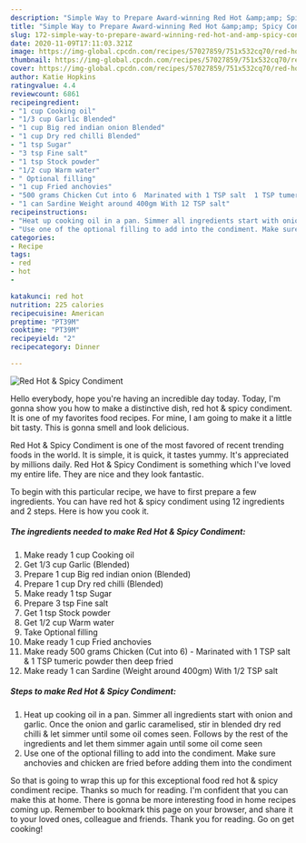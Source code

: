 ```yaml
---
description: "Simple Way to Prepare Award-winning Red Hot &amp;amp; Spicy Condiment"
title: "Simple Way to Prepare Award-winning Red Hot &amp;amp; Spicy Condiment"
slug: 172-simple-way-to-prepare-award-winning-red-hot-and-amp-spicy-condiment
date: 2020-11-09T17:11:03.321Z
image: https://img-global.cpcdn.com/recipes/57027859/751x532cq70/red-hot-spicy-condiment-recipe-main-photo.jpg
thumbnail: https://img-global.cpcdn.com/recipes/57027859/751x532cq70/red-hot-spicy-condiment-recipe-main-photo.jpg
cover: https://img-global.cpcdn.com/recipes/57027859/751x532cq70/red-hot-spicy-condiment-recipe-main-photo.jpg
author: Katie Hopkins
ratingvalue: 4.4
reviewcount: 6861
recipeingredient:
- "1 cup Cooking oil"
- "1/3 cup Garlic Blended"
- "1 cup Big red indian onion Blended"
- "1 cup Dry red chilli Blended"
- "1 tsp Sugar"
- "3 tsp Fine salt"
- "1 tsp Stock powder"
- "1/2 cup Warm water"
- " Optional filling"
- "1 cup Fried anchovies"
- "500 grams Chicken Cut into 6  Marinated with 1 TSP salt  1 TSP tumeric powder then deep fried"
- "1 can Sardine Weight around 400gm With 12 TSP salt"
recipeinstructions:
- "Heat up cooking oil in a pan. Simmer all ingredients start with onion and garlic. Once the onion and garlic caramelised, stir in blended dry red chilli &amp; let simmer until some oil comes seen. Follows by the rest of the ingredients and let them simmer again until some oil come seen"
- "Use one of the optional filling to add into the condiment. Make sure anchovies and chicken are fried before adding them into the condiment"
categories:
- Recipe
tags:
- red
- hot
- 

katakunci: red hot  
nutrition: 225 calories
recipecuisine: American
preptime: "PT39M"
cooktime: "PT39M"
recipeyield: "2"
recipecategory: Dinner

---
```



![Red Hot &amp; Spicy Condiment](https://img-global.cpcdn.com/recipes/57027859/751x532cq70/red-hot-spicy-condiment-recipe-main-photo.jpg)

Hello everybody, hope you're having an incredible day today. Today, I'm gonna show you how to make a distinctive dish, red hot &amp; spicy condiment. It is one of my favorites food recipes. For mine, I am going to make it a little bit tasty. This is gonna smell and look delicious.



Red Hot &amp; Spicy Condiment is one of the most favored of recent trending foods in the world. It is simple, it is quick, it tastes yummy. It's appreciated by millions daily. Red Hot &amp; Spicy Condiment is something which I've loved my entire life. They are nice and they look fantastic.


To begin with this particular recipe, we have to first prepare a few ingredients. You can have red hot &amp; spicy condiment using 12 ingredients and 2 steps. Here is how you cook it.

<!--inarticleads1-->

##### The ingredients needed to make Red Hot &amp; Spicy Condiment:

1. Make ready 1 cup Cooking oil
1. Get 1/3 cup Garlic (Blended)
1. Prepare 1 cup Big red indian onion (Blended)
1. Prepare 1 cup Dry red chilli (Blended)
1. Make ready 1 tsp Sugar
1. Prepare 3 tsp Fine salt
1. Get 1 tsp Stock powder
1. Get 1/2 cup Warm water
1. Take  Optional filling
1. Make ready 1 cup Fried anchovies
1. Make ready 500 grams Chicken (Cut into 6) - Marinated with 1 TSP salt &amp; 1 TSP tumeric powder then deep fried
1. Make ready 1 can Sardine (Weight around 400gm) With 1/2 TSP salt




<!--inarticleads2-->

##### Steps to make Red Hot &amp; Spicy Condiment:

1. Heat up cooking oil in a pan. Simmer all ingredients start with onion and garlic. Once the onion and garlic caramelised, stir in blended dry red chilli &amp; let simmer until some oil comes seen. Follows by the rest of the ingredients and let them simmer again until some oil come seen
1. Use one of the optional filling to add into the condiment. Make sure anchovies and chicken are fried before adding them into the condiment




So that is going to wrap this up for this exceptional food red hot &amp; spicy condiment recipe. Thanks so much for reading. I'm confident that you can make this at home. There is gonna be more interesting food in home recipes coming up. Remember to bookmark this page on your browser, and share it to your loved ones, colleague and friends. Thank you for reading. Go on get cooking!
